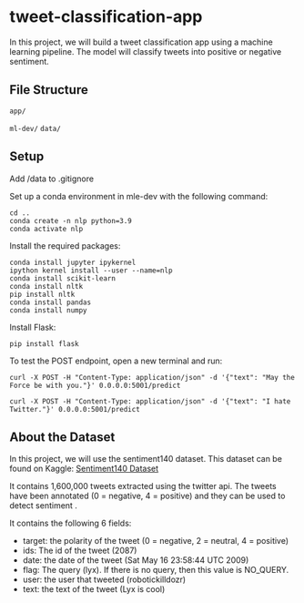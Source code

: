 # tweet-classification-app

In this project, we will build a tweet classification app using a machine learning pipeline. The model will classify tweets into positive or negative sentiment. 

## File Structure

`app/`

`ml-dev/`
`data/`


## Setup

Add /data to .gitignore

Set up a conda environment in mle-dev with the following command:

```
cd ..
conda create -n nlp python=3.9
conda activate nlp
```

Install the required packages:

```
conda install jupyter ipykernel
ipython kernel install --user --name=nlp
conda install scikit-learn
conda install nltk
pip install nltk
conda install pandas
conda install numpy
```

Install Flask:

```
pip install flask
```

To test the POST endpoint, open a new terminal and run:

```
curl -X POST -H "Content-Type: application/json" -d '{"text": "May the Force be with you."}' 0.0.0.0:5001/predict 
```

```
curl -X POST -H "Content-Type: application/json" -d '{"text": "I hate Twitter."}' 0.0.0.0:5001/predict 
```

## About the Dataset

In this project, we will use the sentiment140 dataset. This dataset can be found on Kaggle:
[Sentiment140 Dataset](https://www.kaggle.com/datasets/kazanova/sentiment140)

It contains 1,600,000 tweets extracted using the twitter api. The tweets have been annotated (0 = negative, 4 = positive) and they can be used to detect sentiment .

It contains the following 6 fields:
- target: the polarity of the tweet (0 = negative, 2 = neutral, 4 = positive)
- ids: The id of the tweet (2087)
- date: the date of the tweet (Sat May 16 23:58:44 UTC 2009)
- flag: The query (lyx). If there is no query, then this value is NO_QUERY.
- user: the user that tweeted (robotickilldozr)
- text: the text of the tweet (Lyx is cool)


